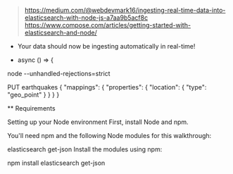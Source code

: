 > https://medium.com/@webdevmark16/ingesting-real-time-data-into-elasticsearch-with-node-js-a7aa9b5acf8c
> https://www.compose.com/articles/getting-started-with-elasticsearch-and-node/

* Your data should now be ingesting automatically in real-time!
- async () => {

node --unhandled-rejections=strict


PUT earthquakes
{
  "mappings": {
    "properties": {
      "location": {
        "type": "geo_point" 
      }
    }
  }
}


** Requirements

Setting up your Node environment
First, install Node and npm.

You'll need npm and the following Node modules for this walkthrough:

elasticsearch
get-json
Install the modules using npm:

npm install elasticsearch get-json  